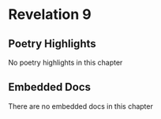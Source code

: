 # Revelation 9

## Poetry Highlights

No poetry highlights in this chapter

## Embedded Docs

There are no embedded docs in this chapter

